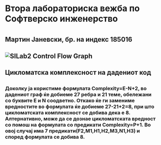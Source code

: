<h1>Втора лабораториска вежба по Софтверско инженерство<h1>
<h2>Мартин Јаневски, бр. на индекс 185016<h2>

![SILab2 Control Flow Graph](https://user-images.githubusercontent.com/81410621/120121832-f939a000-c1a5-11eb-8b82-027d0bb64bc2.png)

<h2>Цикломатска комплексност на дадениот код<h2>
<h3>Доколку ја користиме формулата Complexity=E-N+2, во дадениот граф ќе добиеме 27 ребра и 21 темe, обележани со буквите E и N соодветно. Откако ќе ги замениме вредностите во формулата ќе добиеме 27-21+2=8, при што цикломатската комплексност се добива дека е 8.
Алтернативно, може да се дознае цикломатската вредност со помош на формулата со предикати Complexity=P+1. Во овој случај има 7 предикати(F2,M1,H1,H2,M3,N1,H3) и спoред формулата се добива 8.<h3>
  
